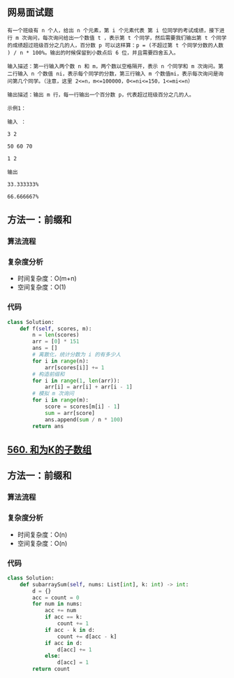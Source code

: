 ## 网易面试题

```
有一个班级有 n 个人，给出 n 个元素，第 i 个元素代表 第 i 位同学的考试成绩，接下进行 m 次询问，每次询问给出一个数值 t ，表示第 t 个同学，然后需要我们输出第 t 个同学的成绩超过班级百分之几的人，百分数 p 可以这样算：p = (不超过第 t 个同学分数的人数 ) / n * 100%。输出的时候保留到小数点后 6 位，并且需要四舍五入。

输入描述：第一行输入两个数 n 和 m，两个数以空格隔开，表示 n 个同学和 m 次询问。第二行输入 n 个数值 ni，表示每个同学的分数，第三行输入 m 个数值mi，表示每次询问是询问第几个同学。（注意，这里 2<=n，m<=100000，0<=ni<=150，1<=mi<=n）

输出描述：输出 m 行，每一行输出一个百分数 p，代表超过班级百分之几的人。

示例1：

输入 ：

3 2

50 60 70

1 2

输出

33.333333%

66.666667%
```

## 方法一：前缀和

### 算法流程



### 复杂度分析

* 时间复杂度：O(m+n)
* 空间复杂度：O(1)

### 代码

``` python
class Solution:
    def f(self, scores, m):
        n = len(scores)
        arr = [0] * 151
        ans = []
        # 离散化，统计分数为 i 的有多少人
        for i in range(n):
        	arr[scores[i]] += 1
        # 构造前缀和
        for i in range(1, len(arr)):
        	arr[i] = arr[i] + arr[i - 1]
        # 模拟 m 次询问
        for i in range(m):
        	score = scores[m[i] - 1]
        	sum = arr[score]
        	ans.append(sum / n * 100)
        return ans
```

## [560. 和为K的子数组](https://leetcode-cn.com/problems/subarray-sum-equals-k/)

## 方法一：前缀和

### 算法流程



### 复杂度分析

* 时间复杂度：O(n)
* 空间复杂度：O(n)

### 代码

``` python
class Solution:
    def subarraySum(self, nums: List[int], k: int) -> int:
        d = {}
        acc = count = 0
        for num in nums:
            acc += num
            if acc == k:
                count += 1
            if acc - k in d:
                count += d[acc - k]
            if acc in d:
                d[acc] += 1
            else:
                d[acc] = 1
        return count
```

